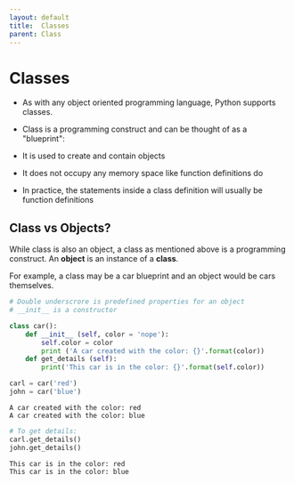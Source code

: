 ```yaml
---
layout: default
title:  Classes
parent: Class
---
```


# Classes
+ As with any object oriented programming language, Python supports classes.
+ Class is a programming construct and can be thought of as a "blueprint":
 + It is used to create and contain objects
 + It does not occupy any memory space like function definitions do

+ In practice, the statements inside a class definition will usually be function definitions

## Class vs Objects?
While class is also an object, a class as mentioned above is a programming construct. An __object__ is an instance of a __class__.

For example, a class may be a car blueprint and an object would be cars themselves.




```python
# Double underscrore is predefined properties for an object
# __init__ is a constructor
```


```python
class car():
    def __init__ (self, color = 'nope'):
        self.color = color
        print ('A car created with the color: {}'.format(color))
    def get_details (self):
        print('This car is in the color: {}'.format(self.color))
```


```python
carl = car('red')
john = car('blue')
```

    A car created with the color: red
    A car created with the color: blue



```python
# To get details:
carl.get_details()
john.get_details()
```

    This car is in the color: red
    This car is in the color: blue
